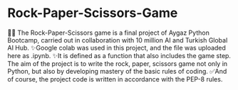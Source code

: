 # Rock-Paper-Scissors-Game
👨‍💻 The Rock-Paper-Scissors game is a final project of Aygaz Python Bootcamp, carried out in collaboration with 10 million AI and Turkish Global AI Hub. 
✨Google colab was used in this project, and the file was uploaded here as .ipynb. 
✨It is defined as a function that also includes the game step. The aim of the project is to write the rock, paper, scissors game not only in Python, but also by developing mastery of the basic rules of coding. 
✅And of course, the project code is written in accordance with the PEP-8 rules.
